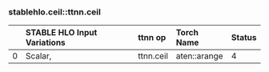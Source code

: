 
### stablehlo.ceil::ttnn.ceil


||STABLE HLO Input Variations|ttnn op|Torch Name|Status|
| :--- | :--- | :--- | :--- | :--- |
|0|Scalar,|ttnn.ceil|aten::arange|4|

